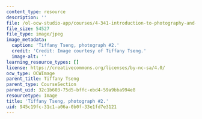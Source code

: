 ```yaml
---
content_type: resource
description: ''
file: /ol-ocw-studio-app/courses/4-341-introduction-to-photography-and-related-media-fall-2007/945c19fc31c1a06a0b0f33e1fd7e3121_tseng2.jpg
file_size: 54527
file_type: image/jpeg
image_metadata:
  caption: 'Tiffany Tseng, photograph #2.'
  credit: 'Credit: Image courtesy of Tiffany Tseng.'
  image-alt: ''
learning_resource_types: []
license: https://creativecommons.org/licenses/by-nc-sa/4.0/
ocw_type: OCWImage
parent_title: Tiffany Tseng
parent_type: CourseSection
parent_uid: 32c1b603-75d5-bffc-ebd4-59a9bba994e8
resourcetype: Image
title: 'Tiffany Tseng, photograph #2.'
uid: 945c19fc-31c1-a06a-0b0f-33e1fd7e3121
---
```

